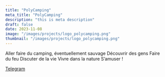 ```yaml
---
title: "PolyCamping"
meta_title: "PolyCamping"
description: "this is meta description"
draft: false
date: 2023-11-08
image: "/images/projects/logo_polycamping.png"
thumbnail: "/images/projects/logo_polycamping.png"
---
```


Aller faire du camping, éventuellement sauvage
Découvrir des gens
Faire du feu
Discuter de la vie
Vivre dans la nature
S’amuser !

[Telegram](https://t.me/polycamping)